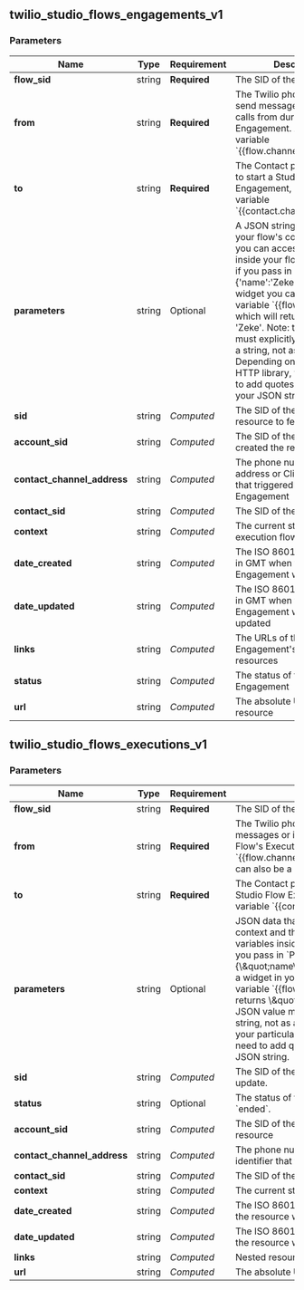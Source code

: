 
## twilio_studio_flows_engagements_v1

### Parameters

Name | Type | Requirement | Description
--- | --- | --- | ---
**flow_sid** | string | **Required** | The SID of the Flow.
**from** | string | **Required** | The Twilio phone number to send messages or initiate calls from during the Flow Engagement. Available as variable &#x60;{{flow.channel.address}}&#x60;
**to** | string | **Required** | The Contact phone number to start a Studio Flow Engagement, available as variable &#x60;{{contact.channel.address}}&#x60;.
**parameters** | string | Optional | A JSON string we will add to your flow&#39;s context and that you can access as variables inside your flow. For example, if you pass in &#x60;Parameters&#x3D;{&#39;name&#39;:&#39;Zeke&#39;}&#x60; then inside a widget you can reference the variable &#x60;{{flow.data.name}}&#x60; which will return the string &#39;Zeke&#39;. Note: the JSON value must explicitly be passed as a string, not as a hash object. Depending on your particular HTTP library, you may need to add quotes or URL encode your JSON string.
**sid** | string | *Computed* | The SID of the Engagement resource to fetch.
**account_sid** | string | *Computed* | The SID of the Account that created the resource
**contact_channel_address** | string | *Computed* | The phone number, SIP address or Client identifier that triggered this Engagement
**contact_sid** | string | *Computed* | The SID of the Contact
**context** | string | *Computed* | The current state of the execution flow
**date_created** | string | *Computed* | The ISO 8601 date and time in GMT when the Engagement was created
**date_updated** | string | *Computed* | The ISO 8601 date and time in GMT when the Engagement was last updated
**links** | string | *Computed* | The URLs of the Engagement&#39;s nested resources
**status** | string | *Computed* | The status of the Engagement
**url** | string | *Computed* | The absolute URL of the resource

## twilio_studio_flows_executions_v1

### Parameters

Name | Type | Requirement | Description
--- | --- | --- | ---
**flow_sid** | string | **Required** | The SID of the Excecution&#39;s Flow.
**from** | string | **Required** | The Twilio phone number to send messages or initiate calls from during the Flow&#39;s Execution. Available as variable &#x60;{{flow.channel.address}}&#x60;. For SMS, this can also be a Messaging Service SID.
**to** | string | **Required** | The Contact phone number to start a Studio Flow Execution, available as variable &#x60;{{contact.channel.address}}&#x60;.
**parameters** | string | Optional | JSON data that will be added to the Flow&#39;s context and that can be accessed as variables inside your Flow. For example, if you pass in &#x60;Parameters&#x3D;{\\\&quot;name\\\&quot;:\\\&quot;Zeke\\\&quot;}&#x60;, a widget in your Flow can reference the variable &#x60;{{flow.data.name}}&#x60;, which returns \\\&quot;Zeke\\\&quot;. Note: the JSON value must explicitly be passed as a string, not as a hash object. Depending on your particular HTTP library, you may need to add quotes or URL encode the JSON string.
**sid** | string | *Computed* | The SID of the Execution resource to update.
**status** | string | Optional | The status of the Execution. Can only be &#x60;ended&#x60;.
**account_sid** | string | *Computed* | The SID of the Account that created the resource
**contact_channel_address** | string | *Computed* | The phone number, SIP address or Client identifier that triggered the Execution
**contact_sid** | string | *Computed* | The SID of the Contact
**context** | string | *Computed* | The current state of the flow
**date_created** | string | *Computed* | The ISO 8601 date and time in GMT when the resource was created
**date_updated** | string | *Computed* | The ISO 8601 date and time in GMT when the resource was last updated
**links** | string | *Computed* | Nested resource URLs
**url** | string | *Computed* | The absolute URL of the resource

